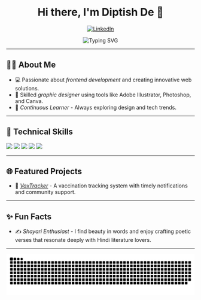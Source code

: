 <h1 align="center">
  Hi there, I'm Diptish De 👋
</h1>

<p align="center">
  <a href="https://www.linkedin.com/in/diptish-de-a737a3253/" target="_blank">
    <img src="https://img.shields.io/badge/LinkedIn-%230077B5?style=for-the-badge&logo=linkedin&logoColor=white" alt="LinkedIn" />
  </a>
</p>

<div align="center">
  <img src="https://readme-typing-svg.herokuapp.com?font=Fira+Code&size=30&duration=3000&pause=500&color=1E90FF&center=true&vCenter=true&width=500&lines=👨‍💻+Front-End+Developer;🎨+Graphics+Designer;🌱+Continuous+Learner;🚀+Always+Exploring+New+Ideas!" alt="Typing SVG" />
</div>

---

## 🧑‍💻 About Me
- 💻 Passionate about *frontend development* and creating innovative web solutions.
- 🎨 Skilled *graphic designer* using tools like Adobe Illustrator, Photoshop, and Canva.
- 🌱 *Continuous Learner* - Always exploring design and tech trends.

---

## 💼 Technical Skills
<p align="left">
  <img src="https://img.shields.io/badge/HTML5-%23E34F26.svg?style=for-the-badge&logo=html5&logoColor=white" />
  <img src="https://img.shields.io/badge/CSS3-%231572B6.svg?style=for-the-badge&logo=css3&logoColor=white" />
  <img src="https://img.shields.io/badge/JavaScript-%23F7DF1E.svg?style=for-the-badge&logo=javascript&logoColor=black" />
  <img src="https://img.shields.io/badge/Adobe%20Illustrator-%23FF9A00.svg?style=for-the-badge&logo=adobeillustrator&logoColor=white" />
  <img src="https://img.shields.io/badge/Canva-%2300C4CC.svg?style=for-the-badge&logo=canva&logoColor=white" />
</p>

---

## 🌐 Featured Projects
- 🚀 *[VaxTracker](https://github.com/diptishde/vaxtracker)* - A vaccination tracking system with timely notifications and community support.

---

## ✨ Fun Facts
- ✍ *Shayari Enthusiast* - I find beauty in words and enjoy crafting poetic verses that resonate deeply with Hindi literature lovers.

---
<picture>
  <source
    media="(prefers-color-scheme: dark)"
    srcset="https://raw.githubusercontent.com/platane/snk/output/github-contribution-grid-snake-dark.svg"
  />
  <source
    media="(prefers-color-scheme: light)"
    srcset="https://raw.githubusercontent.com/platane/snk/output/github-contribution-grid-snake.svg"
  />
  <img
    alt="github contribution grid snake animation"
    src="https://raw.githubusercontent.com/platane/snk/output/github-contribution-grid-snake.svg"
  />
</picture>



